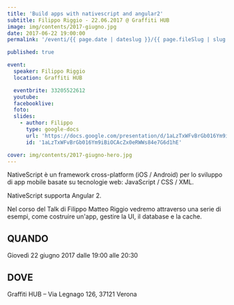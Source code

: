 ```yaml
---
title: 'Build apps with nativescript and angular2'
subtitle: Filippo Riggio - 22.06.2017 @ Graffiti HUB
image: img/contents/2017-giugno.jpg
date: 2017-06-22 19:00:00
permalink: '/eventi/{{ page.date | dateslug }}/{{ page.fileSlug | slug }}/index.html'

published: true

event:
  speaker: Filippo Riggio
  location: Graffiti HUB

  eventbrite: 33205522612
  youtube:
  facebooklive:
  foto:
  slides:
    - author: Filippo
      type: google-docs
      url: 'https://docs.google.com/presentation/d/1aLzTxWFvBrGb016Ym9iBiOCAcZx0eRWWs84e7G6d1hE'
      id: '1aLzTxWFvBrGb016Ym9iBiOCAcZx0eRWWs84e7G6d1hE'

cover: img/contents/2017-giugno-hero.jpg
---
```


NativeScript è un framework cross-platform (iOS / Android) per lo sviluppo di app mobile basate su
tecnologie web: JavaScript / CSS / XML.

NativeScript supporta Angular 2.

Nel corso del Talk di Filippo Matteo Riggio vedremo attraverso una serie di esempi,
come costruire un'app, gestire la UI, il database e la cache.

## QUANDO

Giovedì 22 giugno 2017 dalle 19:00 alle 20:30

## DOVE

Graffiti HUB – Via Legnago 126, 37121 Verona
